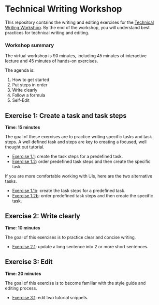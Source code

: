 # Technical Writing Workshop

This repository contains the writing and editing exercises for the [Technical Writing Workshop](https://drive.google.com/file/d/1zyt0RMCDEwmTEPQQ2yiAxW_NZ1dNOOID/view).
By the end of the workshop, you will understand best practices for technical writing and editing.

### Workshop summary 

The virtual workshop is 90 minutes, including 45 minutes of interactive lecture and 45 minutes of hands-on exercises.

The agenda is:
1. How to get started 
1. Put steps in order
1. Write clearly
1. Follow a formula
1. Self-Edit

## Exercise 1: Create a task and task steps

**Time: 15 minutes**

The goal of these exercises are to practice writing specific tasks and task steps. A well defined
task and steps are key to creating a focused, well thought out tutorial.

* [Exercise 1.1](https://kaitlincart.github.io/tech-writing-exercises/Exercise1-TaskSteps/1.1-tasks): create the task steps for a predefined task. 
* [Exercise 1.2](https://kaitlincart.github.io/tech-writing-exercises/Exercise1-TaskSteps/1.2-tasksteps): order predefined task steps and then create the specific task. 

If you are more comfortable working with UIs, here are the two alternative tasks. 

* [Exercise 1.1b](https://kaitlincart.github.io/tech-writing-exercises/Exercise1-TaskSteps/1.1b-tasks): create the task steps for a predefined task. 
* [Exercise 1.2b](https://kaitlincart.github.io/tech-writing-exercises/Exercise1-TaskSteps/1.2b-tasksteps): order predefined task steps and then create the specific task. 

## Exercise 2: Write clearly 

**Time: 10 minutes**

The goal of this exercises is to practice clear and concise writing. 

* [Exercise 2.1](https://kaitlincart.github.io/tech-writing-exercises/Exercise2-WriteClearly/2.1-sentences): update a long sentence into 2 or more short sentences.  

## Exercise 3: Edit 

**Time: 20 minutes**

The goal of this exercise is to become familiar with the style guide and editing process.

* [Exercise 3.1](https://kaitlincart.github.io/tech-writing-exercises/Exercise3-Edit/3.1-edit): edit two tutorial snippets.
